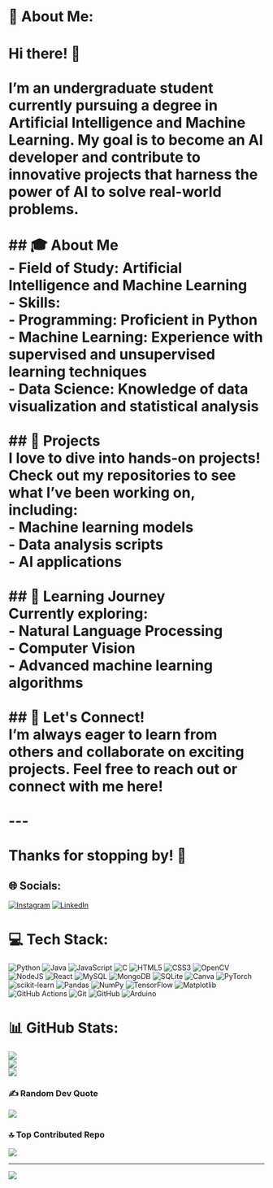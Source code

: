 # 💫 About Me:
# Hi there! 👋<br><br>I’m an undergraduate student currently pursuing a degree in **Artificial Intelligence and Machine Learning**. My goal is to become an AI developer and contribute to innovative projects that harness the power of AI to solve real-world problems.<br><br>## 🎓 About Me<br>- **Field of Study:** Artificial Intelligence and Machine Learning<br>- **Skills:** <br>  - **Programming:** Proficient in Python<br>  - **Machine Learning:** Experience with supervised and unsupervised learning techniques<br>  - **Data Science:** Knowledge of data visualization and statistical analysis<br><br>## 🚀 Projects<br>I love to dive into hands-on projects! Check out my repositories to see what I’ve been working on, including:<br>- Machine learning models<br>- Data analysis scripts<br>- AI applications<br><br>## 🌱 Learning Journey<br>Currently exploring:<br>- Natural Language Processing<br>- Computer Vision<br>- Advanced machine learning algorithms<br><br>## 🤝 Let's Connect!<br>I’m always eager to learn from others and collaborate on exciting projects. Feel free to reach out or connect with me here!<br><br>---<br><br>Thanks for stopping by! 🚀<br>


## 🌐 Socials:
[![Instagram](https://img.shields.io/badge/Instagram-%23E4405F.svg?logo=Instagram&logoColor=white)](https://instagram.com/@swarajnotfound) [![LinkedIn](https://img.shields.io/badge/LinkedIn-%230077B5.svg?logo=linkedin&logoColor=white)](https://linkedin.com/in/www.linkedin.com/in/swaraj-jadhav-6778a4226) 

# 💻 Tech Stack:
![Python](https://img.shields.io/badge/python-3670A0?style=for-the-badge&logo=python&logoColor=ffdd54) ![Java](https://img.shields.io/badge/java-%23ED8B00.svg?style=for-the-badge&logo=openjdk&logoColor=white) ![JavaScript](https://img.shields.io/badge/javascript-%23323330.svg?style=for-the-badge&logo=javascript&logoColor=%23F7DF1E) ![C](https://img.shields.io/badge/c-%2300599C.svg?style=for-the-badge&logo=c&logoColor=white) ![HTML5](https://img.shields.io/badge/html5-%23E34F26.svg?style=for-the-badge&logo=html5&logoColor=white) ![CSS3](https://img.shields.io/badge/css3-%231572B6.svg?style=for-the-badge&logo=css3&logoColor=white) ![OpenCV](https://img.shields.io/badge/opencv-%23white.svg?style=for-the-badge&logo=opencv&logoColor=white) ![NodeJS](https://img.shields.io/badge/node.js-6DA55F?style=for-the-badge&logo=node.js&logoColor=white) ![React](https://img.shields.io/badge/react-%2320232a.svg?style=for-the-badge&logo=react&logoColor=%2361DAFB) ![MySQL](https://img.shields.io/badge/mysql-4479A1.svg?style=for-the-badge&logo=mysql&logoColor=white) ![MongoDB](https://img.shields.io/badge/MongoDB-%234ea94b.svg?style=for-the-badge&logo=mongodb&logoColor=white) ![SQLite](https://img.shields.io/badge/sqlite-%2307405e.svg?style=for-the-badge&logo=sqlite&logoColor=white) ![Canva](https://img.shields.io/badge/Canva-%2300C4CC.svg?style=for-the-badge&logo=Canva&logoColor=white) ![PyTorch](https://img.shields.io/badge/PyTorch-%23EE4C2C.svg?style=for-the-badge&logo=PyTorch&logoColor=white) ![scikit-learn](https://img.shields.io/badge/scikit--learn-%23F7931E.svg?style=for-the-badge&logo=scikit-learn&logoColor=white) ![Pandas](https://img.shields.io/badge/pandas-%23150458.svg?style=for-the-badge&logo=pandas&logoColor=white) ![NumPy](https://img.shields.io/badge/numpy-%23013243.svg?style=for-the-badge&logo=numpy&logoColor=white) ![TensorFlow](https://img.shields.io/badge/TensorFlow-%23FF6F00.svg?style=for-the-badge&logo=TensorFlow&logoColor=white) ![Matplotlib](https://img.shields.io/badge/Matplotlib-%23ffffff.svg?style=for-the-badge&logo=Matplotlib&logoColor=black) ![GitHub Actions](https://img.shields.io/badge/github%20actions-%232671E5.svg?style=for-the-badge&logo=githubactions&logoColor=white) ![Git](https://img.shields.io/badge/git-%23F05033.svg?style=for-the-badge&logo=git&logoColor=white) ![GitHub](https://img.shields.io/badge/github-%23121011.svg?style=for-the-badge&logo=github&logoColor=white) ![Arduino](https://img.shields.io/badge/-Arduino-00979D?style=for-the-badge&logo=Arduino&logoColor=white)
# 📊 GitHub Stats:
![](https://github-readme-stats.vercel.app/api?username=swarajjadhav12&theme=dark&hide_border=false&include_all_commits=false&count_private=false)<br/>
![](https://github-readme-streak-stats.herokuapp.com/?user=swarajjadhav12&theme=dark&hide_border=false)<br/>
![](https://github-readme-stats.vercel.app/api/top-langs/?username=swarajjadhav12&theme=dark&hide_border=false&include_all_commits=false&count_private=false&layout=compact)

### ✍️ Random Dev Quote
![](https://quotes-github-readme.vercel.app/api?type=horizontal&theme=radical)

### 🔝 Top Contributed Repo
![](https://github-contributor-stats.vercel.app/api?username=swarajjadhav12&limit=5&theme=dark&combine_all_yearly_contributions=true)

---
[![](https://visitcount.itsvg.in/api?id=swarajjadhav12&icon=4&color=0)](https://visitcount.itsvg.in)

<!-- Proudly created with GPRM ( https://gprm.itsvg.in ) -->
